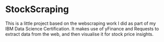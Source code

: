 # StockScraping
This is a little project based on the webscraping work I did as part of my IBM Data Science Certification. 
It makes use of yFinance and Requests to extract data from the web, and then visualise it for stock price insights. 
